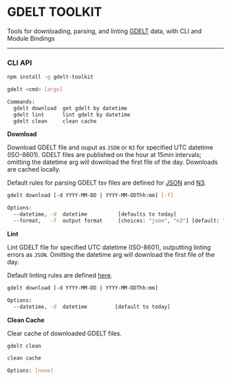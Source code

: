 # GDELT TOOLKIT

Tools for downloading, parsing, and linting [GDELT](gdeltproject.org) data, with CLI and Module Bindings

---

### CLI API
```bash
npm install -g gdelt-toolkit

gdelt <cmd> [args]

Commands:
  gdelt download  get gdelt by datetime
  gdelt lint      lint gdelt by datetime
  gdelt clean     clean cache
```

**Download**

Download GDELT file and ouput as `JSON` or `N3` for specified UTC datetime (ISO-8601).  GDELT files are published on the hour at 15min intervals; omitting the datetime arg will download the first file of the day.  Downloads are cached locally.

Default rules for parsing GDELT tsv files are defined for [JSON](https://github.com/jameslaneconkling/gdelt-toolkit/blob/master/config/jsonTransform.js) and [N3](https://github.com/jameslaneconkling/gdelt-toolkit/blob/master/config/tripleTransform.js).

```bash
gdelt download [-d YYYY-MM-DD | YYYY-MM-DDThh:mm] [-f]

Options:
  --datetime, -d  datetime          [defaults to today]
  --format,   -f  output format     [choices: "json", "n3"] [default: "json"]
```

**Lint**

Lint GDELT file for specified UTC datetime (ISO-8601), outputting linting errors as `JSON`.  Omitting the datetime arg will download the first file of the day.

Default linting rules are defined [here](https://github.com/jameslaneconkling/gdelt-toolkit/blob/master/config/linters.js).

```bash
gdelt download [-d YYYY-MM-DD | YYYY-MM-DDThh:mm]

Options:
  --datetime, -d  datetime         [default to today]
```

**Clean Cache**

Clear cache of downloaded GDELT files.


```bash
gdelt clean

clean cache

Options: [none]
```
